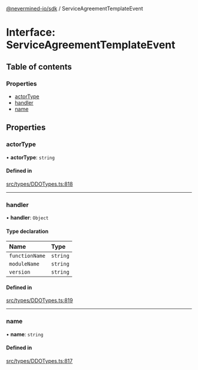 [@nevermined-io/sdk](../code-reference.md) / ServiceAgreementTemplateEvent

# Interface: ServiceAgreementTemplateEvent

## Table of contents

### Properties

- [actorType](ServiceAgreementTemplateEvent.md#actortype)
- [handler](ServiceAgreementTemplateEvent.md#handler)
- [name](ServiceAgreementTemplateEvent.md#name)

## Properties

### actorType

• **actorType**: `string`

#### Defined in

[src/types/DDOTypes.ts:818](https://github.com/nevermined-io/sdk-js/blob/4d0a0baa5afc98578a0eec8d32b14e61f501c376/src/types/DDOTypes.ts#L818)

___

### handler

• **handler**: `Object`

#### Type declaration

| Name | Type |
| :------ | :------ |
| `functionName` | `string` |
| `moduleName` | `string` |
| `version` | `string` |

#### Defined in

[src/types/DDOTypes.ts:819](https://github.com/nevermined-io/sdk-js/blob/4d0a0baa5afc98578a0eec8d32b14e61f501c376/src/types/DDOTypes.ts#L819)

___

### name

• **name**: `string`

#### Defined in

[src/types/DDOTypes.ts:817](https://github.com/nevermined-io/sdk-js/blob/4d0a0baa5afc98578a0eec8d32b14e61f501c376/src/types/DDOTypes.ts#L817)
